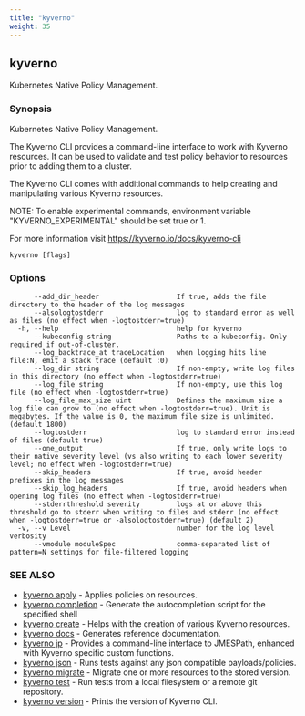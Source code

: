 ```yaml
---
title: "kyverno"
weight: 35
---
```

## kyverno

Kubernetes Native Policy Management.

### Synopsis

Kubernetes Native Policy Management.
  
  The Kyverno CLI provides a command-line interface to work with Kyverno resources.
  It can be used to validate and test policy behavior to resources prior to adding them to a cluster.
  
  The Kyverno CLI comes with additional commands to help creating and manipulating various Kyverno resources.
  
  NOTE: To enable experimental commands, environment variable "KYVERNO_EXPERIMENTAL" should be set true or 1.

  For more information visit https://kyverno.io/docs/kyverno-cli

```
kyverno [flags]
```

### Options

```
      --add_dir_header                   If true, adds the file directory to the header of the log messages
      --alsologtostderr                  log to standard error as well as files (no effect when -logtostderr=true)
  -h, --help                             help for kyverno
      --kubeconfig string                Paths to a kubeconfig. Only required if out-of-cluster.
      --log_backtrace_at traceLocation   when logging hits line file:N, emit a stack trace (default :0)
      --log_dir string                   If non-empty, write log files in this directory (no effect when -logtostderr=true)
      --log_file string                  If non-empty, use this log file (no effect when -logtostderr=true)
      --log_file_max_size uint           Defines the maximum size a log file can grow to (no effect when -logtostderr=true). Unit is megabytes. If the value is 0, the maximum file size is unlimited. (default 1800)
      --logtostderr                      log to standard error instead of files (default true)
      --one_output                       If true, only write logs to their native severity level (vs also writing to each lower severity level; no effect when -logtostderr=true)
      --skip_headers                     If true, avoid header prefixes in the log messages
      --skip_log_headers                 If true, avoid headers when opening log files (no effect when -logtostderr=true)
      --stderrthreshold severity         logs at or above this threshold go to stderr when writing to files and stderr (no effect when -logtostderr=true or -alsologtostderr=true) (default 2)
  -v, --v Level                          number for the log level verbosity
      --vmodule moduleSpec               comma-separated list of pattern=N settings for file-filtered logging
```

### SEE ALSO

* [kyverno apply](../kyverno_apply)	 - Applies policies on resources.
* [kyverno completion](../kyverno_completion)	 - Generate the autocompletion script for the specified shell
* [kyverno create](../kyverno_create)	 - Helps with the creation of various Kyverno resources.
* [kyverno docs](../kyverno_docs)	 - Generates reference documentation.
* [kyverno jp](../kyverno_jp)	 - Provides a command-line interface to JMESPath, enhanced with Kyverno specific custom functions.
* [kyverno json](../kyverno_json)	 - Runs tests against any json compatible payloads/policies.
* [kyverno migrate](../kyverno_migrate)	 - Migrate one or more resources to the stored version.
* [kyverno test](../kyverno_test)	 - Run tests from a local filesystem or a remote git repository.
* [kyverno version](../kyverno_version)	 - Prints the version of Kyverno CLI.

